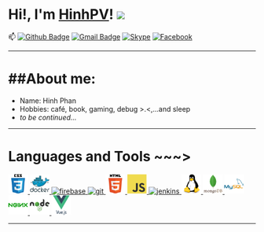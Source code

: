 <h1>
  Hi!, I'm <a href="https://github.com/hinhphan">HinhPV</a>! 
  <img src="https://static.wikia.nocookie.net/oxygennotincluded_gamepedia_en/images/0/01/ONI_Liam.png/revision/latest/scale-to-width-down/120?cb=20180209100006" width="80px">
</h1>

📫
[![Github Badge](http://img.shields.io/badge/-Github-black?style=flat-square&logo=github&link=https://github.com/hinhphan/)](https://github.com/hinhphan/) 
[![Gmail Badge](https://img.shields.io/badge/-Gmail-d14836?style=flat-square&logo=Gmail&logoColor=white&link=mailto:phana2311@gmail.com)](mailto:phana2311@gmail.com)
[![Skype](https://img.shields.io/badge/phana2311-%2300AFF0.svg?style=flat-square&for-the-badge&logo=Skype&logoColor=white)](https://www.skype.com/)
[![Facebook](https://img.shields.io/badge/Facebook-%231877F2.svg?style=flat-square&for-the-badge&logo=Facebook&logoColor=white)](https://www.facebook.com/hinh.phan.7140/)
<hr>
<h1>##About me: </h1>
<ul>
  <li>Name: Hinh Phan</li>
  <li>Hobbies: café, book, gaming, debug >.<,...and sleep</li>
  <li><i>to be continued...</i></li>
</ul>
<hr>
<h1>Languages and Tools ~~~> </h1>
<p align="left"> 
  <a href="https://www.w3schools.com/css/" target="_blank"> <img src="https://raw.githubusercontent.com/devicons/devicon/master/icons/css3/css3-original-wordmark.svg" alt="css3" width="40" height="40"/> </a> 
  <a href="https://www.docker.com/" target="_blank"> <img src="https://raw.githubusercontent.com/devicons/devicon/master/icons/docker/docker-original-wordmark.svg" alt="docker" width="40" height="40"/> </a> 
  <a href="https://firebase.google.com/" target="_blank"> <img src="https://www.vectorlogo.zone/logos/firebase/firebase-icon.svg" alt="firebase" width="40" height="40"/> </a> 
  <a href="https://git-scm.com/" target="_blank"> <img src="https://www.vectorlogo.zone/logos/git-scm/git-scm-icon.svg" alt="git" width="40" height="40"/> </a> 
  <a href="https://www.w3.org/html/" target="_blank"> <img src="https://raw.githubusercontent.com/devicons/devicon/master/icons/html5/html5-original-wordmark.svg" alt="html5" width="40" height="40"/> </a> 
  <a href="https://developer.mozilla.org/en-US/docs/Web/JavaScript" target="_blank"> <img src="https://raw.githubusercontent.com/devicons/devicon/master/icons/javascript/javascript-original.svg" alt="javascript" width="40" height="40"/> </a> 
  <a href="https://www.jenkins.io" target="_blank"> <img src="https://www.vectorlogo.zone/logos/jenkins/jenkins-icon.svg" alt="jenkins" width="40" height="40"/> </a> 
  <a href="https://www.linux.org/" target="_blank"> <img src="https://raw.githubusercontent.com/devicons/devicon/master/icons/linux/linux-original.svg" alt="linux" width="40" height="40"/> </a> 
  <a href="https://www.mongodb.com/" target="_blank"> <img src="https://raw.githubusercontent.com/devicons/devicon/master/icons/mongodb/mongodb-original-wordmark.svg" alt="mongodb" width="40" height="40"/> </a> 
  <a href="https://www.mysql.com/" target="_blank"> <img src="https://raw.githubusercontent.com/devicons/devicon/master/icons/mysql/mysql-original-wordmark.svg" alt="mysql" width="40" height="40"/> </a> 
  <a href="https://www.nginx.com" target="_blank"> <img src="https://raw.githubusercontent.com/devicons/devicon/master/icons/nginx/nginx-original.svg" alt="nginx" width="40" height="40"/> </a> 
  <a href="https://nodejs.org" target="_blank"> <img src="https://raw.githubusercontent.com/devicons/devicon/master/icons/nodejs/nodejs-original-wordmark.svg" alt="nodejs" width="40" height="40"/> </a> 
  <a href="https://vuejs.org/" target="_blank"> <img src="https://raw.githubusercontent.com/devicons/devicon/master/icons/vuejs/vuejs-original-wordmark.svg" alt="vuejs" width="40" height="40"/> </a> 
<hr>

<!-- ![lizheming's Github stats](https://github-readme-stats.vercel.app/api?username=hinhphan&show_icons=true&theme=react) -->
